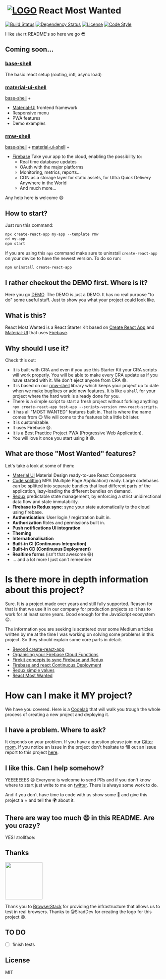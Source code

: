 # ‌‌ [![LOGO][logo-image]][logo-url] React Most Wanted

[![Build Status][travis-image]][travis-url]
[![Dependency Status][daviddm-image]][daviddm-url]
[![License][license-image]][license-url]
[![Code Style][code-style-image]][code-style-url]

I like `short` README's so here we go :sunglasses:

## Coming soon...

### [base-shell](./packages/base-shell/)
The basic react setup (routing, intl, async load)

### [material-ui-shell](./packages/material-ui-shell/)
[base-shell](./packages/base-shell/) +
- [Material-UI](https://material-ui.com) frontend framework
- Responsive menu
- PWA features
- Demo examples

### [rmw-shell](./packages/rmw-shell)
[base-shell](./packages/base-shell/) + [material-ui-shell](https://material-ui.com) +
- [Firebase](https://firebase.google.com/) Take your app to the cloud, enabling the possibility to:
  - Real time database updates
  - OAuth with the major platforms
  - Monitoring, metrics, reports...
  - CDN as a storage layer for static assets, for Ultra Quick Delivery Anywhere in the World
  - And much more...

Any help here is welcome :smile:

## How to start?

Just run this command:

```js
npx create-react-app my-app --template rmw
cd my-app
npm start
```

If you are using this `npx` command make sure to uninstall `create-react-app` on your device to have the newest version. To do so run:

```js
npm uninstall create-react-app
```

## I rather checkout the DEMO first. Where is it?

Here you go [DEMO](https://www.react-most-wanted.com). The DEMO is just a DEMO. It has no real purpose "to do" some useful stuff. Just to show you what your project could look like.

## What is this?

React Most Wanted is a React Starter Kit based on [Create React App](https://github.com/facebookincubator/create-react-app) and [Material-UI](https://material-ui.com/) that uses [Firebase](https://firebase.google.com/).

## Why should I use it?

Check this out:

- It is built with CRA and even if you use this Starter Kit your CRA scripts will work properly. You will be able to make every CRA update as if you have started with it. We don't eject anyone from CRA :smile:.
- It is based on our [rmw-shell](packages/rmw-shell) library which keeps your project up to date when we make bugfixes or add new features. It is like a `shell` for your project where the hard work is already done for you.
- There is a simple script to start a fresh project without forking anything `npx create-react-app test-app --scripts-version rmw-react-scripts`.
- It has all "MOST WANTED" features built in. That is where the name comes from :wink: We will come to the features bit a little bit later.
- It is customizable.
- It uses Firebase :smile:.
- It is a Best Practice Project PWA (Progressive Web Application).
- You will love it once you start using it :smile:.

## What are those "Most Wanted" features?

Let's take a look at some of them:

- [Material UI](https://material-ui.com/) Material Design ready-to-use React Components
- [Code splitting](https://webpack.js.org/guides/code-splitting/) MPA (Multiple Page Application) ready. Large codebases can be splitted into separate bundles that load different parts of the application, lazy-loading the different bundles on demand.
- [Redux](https://redux.js.org/) predictable state management, by enforcing a strict unidirectional data flow and state immutability.
- **Firebase to Redux sync**: sync your state automatically to the cloud using firebase.
- **Authentication**: User login / registration built in.
- **Authorization** Roles and permissions built in.
- **Push notifications UI integration** 
- **Theming**
- **Internationalisation**
- **Built-in CI (Continuous Integration)**
- **Built-in CD (Continuous Deployment)**
- **Realtime forms** (isn't that awesome :smile:)
- ... and a lot more I just can't remember

# Is there more in depth information about this project?

Sure. It is a project made over years and still fully supported. Reason for that is that we use it in our company for production projects so it has to work for at least some years. Good enough for the JavaScript ecosystem :wink:.

The information you are seeking is scattered over some Medium articles written by me at the time I was working on solving some problems in this project. So they should explain some core parts in detail:.

- [Beyond create-react-app](https://codeburst.io/beyond-create-react-app-cra-a2063196a124)
- [Organising your Firebase Cloud Functions](https://codeburst.io/organizing-your-firebase-cloud-functions-67dc17b3b0da)
- [Firekit concepts to sync Firebase and Redux](https://codeburst.io/firekit-concepts-to-sync-firebase-and-redux-606a1e3e50d6)
- [Firebase and react Continuous Deployment](https://codeburst.io/firebase-and-react-continuous-deployment-2e6d81f0b6a1)
- [Redux simple values](https://codeburst.io/redux-simple-values-7712694f311)
- [React Most Wanted](https://medium.com/@tarikhuber/react-most-wanted-d4e916782c2e)

# How can I make it MY project?

We have you covered. Here is a [Codelab](https://start-with-rmw.web.app/#0) that will walk you trough the whole process of creating a new project and deploying it.

## I have a problem. Where to ask?

It depends on your problem. If you have a question please join our [Gitter room](https://gitter.im/react-most-wanted/Lobby). If you notice an issue in the project don't hesitate to fill out an issue report to this project [here](https://github.com/TarikHuber/react-most-wanted/issues).

## I like this. Can I help somehow?

YEEEEEEES :smile: Everyone is welcome to send PRs and if you don't know where to start just write to me on [twitter](https://twitter.com/TarikHuber). There is always some work to do.

And if you don't have time to code with us show some :blue_heart: and give this project a :star: and tell the :earth_africa: about it.

## There are way too much :smile: in this README. Are you crazy?

YES! :trollface:

## Thanks

[<img src="https://www.browserstack.com/images/mail/browserstack-logo-footer.png" width="120">](https://www.browserstack.com/)

Thank you to [BrowserStack](https://www.browserstack.com/) for providing the infrastructure that allows us to test in real browsers.
Thanks to @SiradDev for creating the logo for this project :smile:.

## TO DO

- [ ] finish tests

## License

MIT

[logo-image]: https://www.react-most-wanted.com/favicon-32x32.png
[logo-url]: https://github.com/TarikHuber/react-most-wanted/blob/master/README.md
[travis-image]: https://travis-ci.org/TarikHuber/react-most-wanted.svg?branch=master
[travis-url]: https://travis-ci.org/TarikHuber/react-most-wanted
[daviddm-image]: https://img.shields.io/david/TarikHuber/react-most-wanted.svg?style=flat-square
[daviddm-url]: https://david-dm.org/TarikHuber/react-most-wanted
[license-image]: https://img.shields.io/npm/l/express.svg
[license-url]: https://github.com/TarikHuber/react-most-wanted/master/LICENSE
[code-style-image]: https://img.shields.io/badge/code_style-prettier-ff69b4.svg?style=flat-square
[code-style-url]: https://github.com/prettier/prettier

